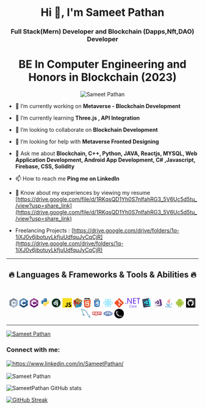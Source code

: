 <h1 align="center">Hi 👋, I'm Sameet Pathan</h1>
<h3 align="center">Full Stack(Mern) Developer and Blockchain (Dapps,Nft,DAO) Developer</h3> 
<h1 align="center">BE In Computer Engineering and Honors in Blockchain (2023)</h1>

<p align="center"> <img src="https://komarev.com/ghpvc/?username=SameetPathan&label=Profile%20views&color=0e75b6&style=flat" alt="Sameet Pathan" /> </p>


- 🔭 I’m currently working on **Metaverse -  Blockchain Development**

- 🌱 I’m currently learning **Three.js , API Integration**

- 👯 I’m looking to collaborate on **Blockchain Development**

- 🤝 I’m looking for help with **Metaverse Fronted Designing**

- 💬 Ask me about **Blockchain, C++, Python, JAVA, Reactjs, MYSQL, Web Application Development, Android App Development, C# ,Javascript, Firebase, CSS, Solidity**

- 📫 How to reach me **Ping me on LinkedIn**

- 📄 Know about my experiences by viewing my resume [https://drive.google.com/file/d/1RKqsQD1Yh0S7nlfahRG3_5V6Uc5d5tu_/view?usp=share_link](https://drive.google.com/file/d/1RKqsQD1Yh0S7nlfahRG3_5V6Uc5d5tu_/view?usp=share_link)
- Freelancing Projects  : [https://drive.google.com/drive/folders/1q-1iXJ0v6jbotuyLkfjuUdfquJyCqCjR](https://drive.google.com/drive/folders/1q-1iXJ0v6jbotuyLkfjuUdfquJyCqCjR)


  
<hr>
<h2 align="center">🔥 Languages & Frameworks & Tools & Abilities 🔥</h2>
<br>
<p align="center">
  <code><img title="C" height="25" src="images/c.svg"></code>
  <code><img title="C++" height="25" src="images/cpp.svg"></code>
  <code><img title="C#" height="25" src="images/cSharp.svg"></code>
  <code><img title="Python" height="25" src="images/python-original.svg"></code>
  <code><img title="Django" height="25" src="images/django.png"></code>
  <code><img title="Javascript" height="25" src="images/javascript.svg"></code>
  <code><img title="Problem Solving" height="25" src="images/problemSolving.png"></code>
  <code><img title="HTML5" height="25" src="images/html5.svg"></code>
  <code><img title="CSS" height="25" src="images/css.svg"></code>
  <code><img title="React" height="25" src="images/react-original.svg"></code>
  <code><img title="Git" height="25" src="images/git-original.svg"></code>
  <code><img title=".NetC" height="25" src="images/dotnetcore.svg"></code>
  <code><img title="Visual Studio Code" height="25" src="images/vscode.png"></code>
  <code><img title="Microsoft Visual Studio" height="25" src="images/visualstudio.png"></code>
  <code><img title="Java" height="25" src="images/java-original.svg"></code>
  <code><img title="Android" height="25" src="images/android.svg"></code>
  <code><img title="GitHub" height="25" src="images/github.svg"></code>
  <code><img title="MySQL" height="25" src="images/mysql.svg"></code>
  <code><img title="npm" height="25" src="images/npm.svg"></code>
  <code><img title="PHP" height="25" src="images/php.svg"></code>
  <code><img title="Flask" height="25" src="images/flask.png"></code>
</p>
<hr>

<p align="left"> <a href="https://github.com/ryo-ma/github-profile-trophy"><img src="https://github-profile-trophy.vercel.app/?username=SameetPathan" alt="Sameet Pathan" /></a> </p>

<h3 align="left">Connect with me:</h3>
<p align="left">

<a href="https://www.linkedin.com/in/sameetpathan/" target="blank"><img align="center" src="https://raw.githubusercontent.com/rahuldkjain/github-profile-readme-generator/master/src/images/icons/Social/linked-in-alt.svg" alt="https://www.linkedin.com/in/SameetPathan/" height="30" width="40" /></a>


<p><img align="center" src="https://github-readme-stats.vercel.app/api/top-langs?username=SameetPathan&show_icons=true&locale=en&layout=compact" alt="Sameet Pathan" /></p>

![SameetPathan GitHub stats](https://github-readme-stats.vercel.app/api?username=SameetPathan&show_icons=true&theme=radical)

[![GitHub Streak](http://github-readme-streak-stats.herokuapp.com?user=SameetPathan&theme=calm)](https://git.io/streak-stats)
